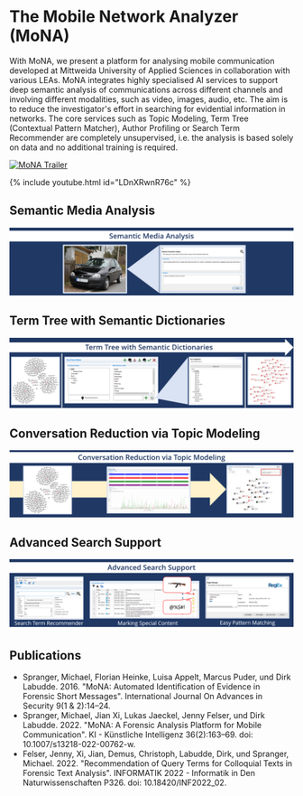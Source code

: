 # The Mobile Network Analyzer (MoNA)
With MoNA, we present a platform for analysing mobile communication developed at Mittweida University of Applied Sciences in collaboration with various LEAs. MoNA integrates highly specialised AI services to support deep semantic analysis of communications across different channels and involving different modalities, such as video, images, audio, etc. The aim is to reduce the investigator's effort in searching for evidential information in networks. The core services such as Topic Modeling, Term Tree (Contextual Pattern Matcher), Author Profiling or Search Term Recommender are completely unsupervised, i.e. the analysis is based solely on data and no additional training is required.

[![MoNA Trailer](https://img.youtube.com/vi/LDnXRwnR76c/maxresdefault.jpg)](https://youtu.be/LDnXRwnR76c)

{% include youtube.html id="LDnXRwnR76c" %}

## Semantic Media Analysis
![Semantic Media Analysis](images/semantic_media_analysis.png)

## Term Tree with Semantic Dictionaries
![Term Tree with Semantic Dictionaries](images/termtree.png)

## Conversation Reduction via Topic Modeling
![Conversation Reduction via Topic Modeling](images/topic_modeling.png)

## Advanced Search Support
![Advanced Search Support](images/search_support.png)

## Publications

- Spranger, Michael, Florian Heinke, Luisa Appelt, Marcus Puder, und Dirk Labudde. 2016. "MoNA: Automated Identification of Evidence in Forensic Short Messages". International Journal On Advances in Security 9(1 & 2):14–24.
- Spranger, Michael, Jian Xi, Lukas Jaeckel, Jenny Felser, und Dirk Labudde. 2022. "MoNA: A Forensic Analysis Platform for Mobile Communication". KI - Künstliche Intelligenz 36(2):163–69. doi: 10.1007/s13218-022-00762-w.
- Felser, Jenny, Xi, Jian, Demus, Christoph, Labudde, Dirk, und Spranger, Michael. 2022. "Recommendation of Query Terms for Colloquial Texts in Forensic Text Analysis". INFORMATIK 2022 - Informatik in Den Naturwissenschaften P326. doi: 10.18420/INF2022_02.
